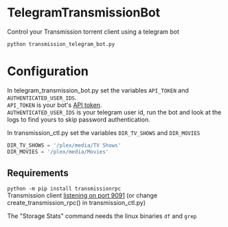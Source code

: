 # TelegramTransmissionBot
Control your Transmission torrent client using a telegram bot

`python transmission_telegram_bot.py`

# Configuration

In telegram_transmission_bot.py set the variables `API_TOKEN` and `AUTHENTICATED_USER_IDS`.  
`API_TOKEN` is your bot's [API token](https://core.telegram.org/bots/features#creating-a-new-bot).  
`AUTHENTICATED_USER_IDS` is your telegram user id, run the bot and look at the logs to find yours to skip password authentication.  

In transmission_ctl.py set the variables `DIR_TV_SHOWS` and `DIR_MOVIES`  
```python
DIR_TV_SHOWS = '/plex/media/TV Shows'
DIR_MOVIES = '/plex/media/Movies'
```


## Requirements
`python -m pip install transmissionrpc`  
Transmission client [listening on port 9091](https://github.com/transmission/transmission/blob/main/docs/Web-Interface.md) (or change create_transmission_rpc() in transmission_ctl.py)  

The "Storage Stats" command needs the linux binaries `df` and `grep`  

